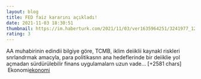 ```yaml
--- 
layout: blog
title: FED faiz kararını açıkladı!
date: 2021-11-03 18:30:51
thumbnail: https://im.haberturk.com/2021/11/03/ver1635964251/3241977_1200x627.jpg
rating: 3
---
```

AA muhabirinin edindii bilgiye göre, TCMB, iklim deiiklii kaynakl riskleri snrlandrmak amacyla, para politikasnn ana hedeflerinde bir deiiklie yol açmadan sürdürülebilir finans uygulamalarn uzun vade… [+2581 chars]</br>&nbsp;Ekonomi<a href="Ekonomi">ekonomi</a>